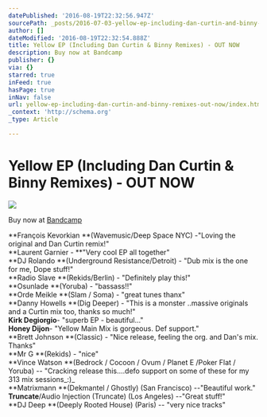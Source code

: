 ```yaml
---
datePublished: '2016-08-19T22:32:56.947Z'
sourcePath: _posts/2016-07-03-yellow-ep-including-dan-curtin-and-binny-remixes-out-now.md
author: []
dateModified: '2016-08-19T22:32:54.888Z'
title: Yellow EP (Including Dan Curtin & Binny Remixes) - OUT NOW
description: Buy now at Bandcamp
publisher: {}
via: {}
starred: true
inFeed: true
hasPage: true
inNav: false
url: yellow-ep-including-dan-curtin-and-binny-remixes-out-now/index.html
_context: 'http://schema.org'
_type: Article

---
```

# Yellow EP (Including Dan Curtin & Binny Remixes) - OUT NOW
![](https://the-grid-user-content.s3-us-west-2.amazonaws.com/5c31202a-6091-4523-b976-a1057274a2d1.jpg)

Buy now at [Bandcamp][0]

**François Kevorkian **(Wavemusic/Deep Space NYC) -"Loving the original and Dan Curtin remix!"  
**Laurent Garnier - **"Very cool EP all together"  
**DJ Rolando **(Underground Resistance/Detroit) - "Dub mix is the one for me, Dope stuff!"  
**Radio Slave **(Rekids/Berlin) - "Definitely play this!"  
**Osunlade **(Yoruba) - "bassass!!"  
**Orde Meikle **(Slam / Soma) - "great tunes thanx"  
**Danny Howells **(Dig Deeper) - "This is a monster ..massive originals and a Curtin mix too, thanks so much!"  
**Kirk Degiorgio**- "superb EP - beautiful..."  
**Honey Dijon**- "Yellow Main Mix is gorgeous. Def support."  
**Brett Johnson **(Classic) - "Nice release, feeling the org. and Dan's mix. Thanks"  
**Mr G **(Rekids) - "nice"  
**Vince Watson **(Bedrock / Cocoon / Ovum / Planet E /Poker Flat / Yoruba) -- "Cracking release this....defo support on some of these for my 313 mix sessions_:)_  
**Matrixmann **(Dekmantel / Ghostly) (San Francisco) --"Beautiful work."  
**Truncate**/Audio Injection (Truncate) (Los Angeles) --"Great stuff!"  
**DJ Deep **(Deeply Rooted House) (Paris) -- "very nice tracks"

[0]: https://jameskumo.bandcamp.com/album/james-kumo-yellow-ep "James Kumo - Yellow EP"